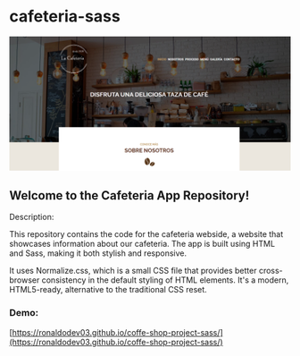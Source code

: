 # cafeteria-sass

![cafeteria-sass-img](cafeteria-img.png)

## Welcome to the Cafeteria App Repository!

Description:

This repository contains the code for the cafeteria webside, a website that showcases information about our cafeteria. The app is built using HTML and Sass, making it both stylish and responsive.

It uses Normalize.css, which is a small CSS file that provides better cross-browser consistency in the default styling of HTML elements. It's a modern, HTML5-ready, alternative to the traditional CSS reset.

### Demo:

[https://ronaldodev03.github.io/coffe-shop-project-sass/](https://ronaldodev03.github.io/coffe-shop-project-sass/)
